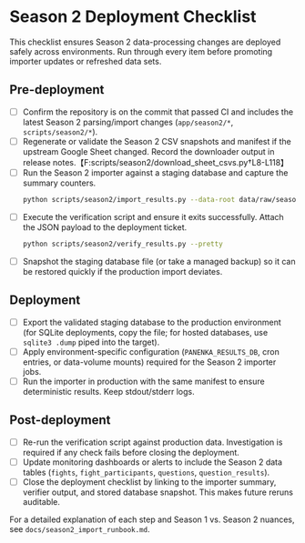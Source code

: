 # Season 2 Deployment Checklist

This checklist ensures Season 2 data-processing changes are deployed safely across environments. Run through every item before promoting importer updates or refreshed data sets.

## Pre-deployment
- [ ] Confirm the repository is on the commit that passed CI and includes the latest Season 2 parsing/import changes (`app/season2/*`, `scripts/season2/*`).
- [ ] Regenerate or validate the Season 2 CSV snapshots and manifest if the upstream Google Sheet changed. Record the downloader output in release notes.【F:scripts/season2/download_sheet_csvs.py†L8-L118】
- [ ] Run the Season 2 importer against a staging database and capture the summary counters.
  ```bash
  python scripts/season2/import_results.py --data-root data/raw/season02/csv --manifest data/raw/season02/manifest.json
  ```
- [ ] Execute the verification script and ensure it exits successfully. Attach the JSON payload to the deployment ticket.
  ```bash
  python scripts/season2/verify_results.py --pretty
  ```
- [ ] Snapshot the staging database file (or take a managed backup) so it can be restored quickly if the production import deviates.

## Deployment
- [ ] Export the validated staging database to the production environment (for SQLite deployments, copy the file; for hosted databases, use `sqlite3 .dump` piped into the target).
- [ ] Apply environment-specific configuration (`PANENKA_RESULTS_DB`, cron entries, or data-volume mounts) required for the Season 2 importer jobs.
- [ ] Run the importer in production with the same manifest to ensure deterministic results. Keep stdout/stderr logs.

## Post-deployment
- [ ] Re-run the verification script against production data. Investigation is required if any check fails before closing the deployment.
- [ ] Update monitoring dashboards or alerts to include the Season 2 data tables (`fights`, `fight_participants`, `questions`, `question_results`).
- [ ] Close the deployment checklist by linking to the importer summary, verifier output, and stored database snapshot. This makes future reruns auditable.

For a detailed explanation of each step and Season 1 vs. Season 2 nuances, see `docs/season2_import_runbook.md`.
